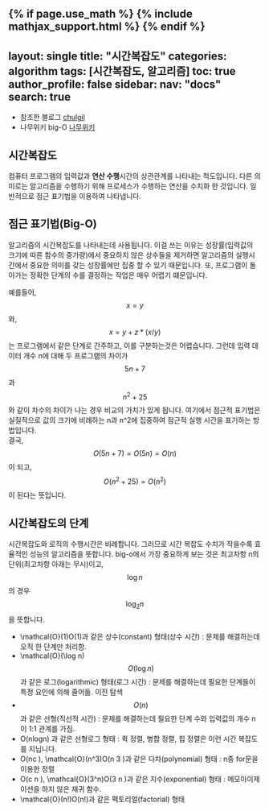 {% if page.use_math %}
{% include mathjax_support.html %}
{% endif %}
---
layout: single
title:  "시간복잡도"
categories: algorithm
tags: [시간복잡도, 알고리즘]
toc: true
author_profile: false
sidebar:
    nav: "docs"
search: true
---

+ 참조한 블로그 [chulgil](https://blog.chulgil.me/algorithm/)
+ 나무위키 big-O [나무위키](https://namu.wiki/w/%EC%A0%90%EA%B7%BC%20%ED%91%9C%EA%B8%B0%EB%B2%95#s-3)

## 시간복잡도
컴퓨터 프로그램의 입력값과 **연산 수행**시간의 상관관계를 나타내는 척도입니다. 다른 의미로는 알고리즘을 수행하기 위해 프로세스가 수행하는 연산을 수치화 한 것입니다. 
일반적으로 점근 표기법을 이용하여 나타냅니다.  

## 점근 표기법(Big-O)
알고리즘의 시간복잡도를 나타내는데 사용됩니다. 이걸 쓰는 이유는 성장률(입력값의 크기에 따른 함수의 증가량)에서 중요하지 않은 상수들을 제거하면 
알고리즘의 실행시간에서 중요한 의미를 갖는 성장률에만 집중 할 수 있기 때문입니다. 또, 프로그램이 돌아가는 정확한 단계의 수를 결정하는 작업은 매우 어렵기 떄문입니다.  

예를들어, $$x = y$$ 와, $$x = y + z * (x/y)$$ 는 프로그램에서 같은 단계로 간주하고, 이를 구분하는것은 어렵습니다. 
그런데 입력 데이터 개수 n에 대해 두 프로그램의 차이가 $$5n+7$$과 $$n^2+25$$와 같이 차수의 차이가 나는 경우 비교의 가치가 있게 됩니다. 
여기에서 점근적 표기법은 실질적으로 값의 크기에 비례하는 n과 n^2에 집중하여 점근적 실행 시간을 표기하는 방법입니다.  
결국, $$O(5n+7)=O(5n)=O(n)$$이 되고, $$O(n^2+25)=O(n^2)$$이 된다는 뜻입니다.  

## 시간복잡도의 단계
시간복잡도와 로직의 수행시간은 비례합니다. 그러므로 시간 복잡도 수치가 작을수록 효율적인 성능의 알고리즘을 뜻합니다. 
big-o에서 가장 중요하게 보는 것은 최고차항 n의 단위(최고차항 아래는 무시)이고, $$\log n$$의 경우 $$\log_2 n$$을 뜻합니다.  

- \mathcal{O}(1)O(1)과 같은 상수(constant) 형태(상수 시간) : 문제를 해결하는데 오직 한 단계만 처리함.
- \mathcal{O}(\log n)$$O(\log n)$$과 같은 로그(logarithmic) 형태(로그 시간) : 문제를 해결하는데 필요한 단계들이 특정 요인에 의해 줄어듦. 이진 탐색
- $$O(n)$$과 같은 선형(직선적 시간) : 문제를 해결하는데 필요한 단계 수와 입력값의 개수 n이 1:1 관계를 가짐.
- O(nlogn) 과 같은 선형로그 형태 : 퀵 정렬, 병합 정렬, 힙 정렬은 이런 시간 복잡도를 지닙니다.
- O(nc ), \mathcal{O}(n^3)O(n 3 )과 같은 다차(polynomial) 형태 : n중 for문을 이용한 정렬
- O(c n ), \mathcal{O}(3^n)O(3 n )과 같은 지수(exponential) 형태 : 메모아이제이션을 하지 않은 재귀 함수.
- \mathcal{O}(n!)O(n!)과 같은 팩토리얼(factorial) 형태
